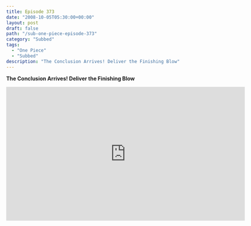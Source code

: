 ```yaml
---
title: Episode 373
date: "2008-10-05T05:30:00+00:00"
layout: post
draft: false
path: "/sub-one-piece-episode-373"
category: "Subbed"
tags:
  - "One Piece"
  - "Subbed"
description: "The Conclusion Arrives! Deliver the Finishing Blow"
---
```


**The Conclusion Arrives! Deliver the Finishing Blow**

<iframe width="640" height="360" src="https://www.rapidvideo.com/e/FXV0TJBYC3" frameborder="0" marginwidth=0 marginheight=0 scrolling=no allowfullscreen></iframe>

